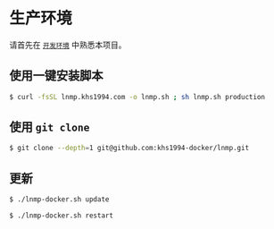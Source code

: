 # 生产环境

请首先在 [`开发环境`](../development.md) 中熟悉本项目。

## 使用一键安装脚本

```bash
$ curl -fsSL lnmp.khs1994.com -o lnmp.sh ; sh lnmp.sh production
```

## 使用 `git clone`

```bash
$ git clone --depth=1 git@github.com:khs1994-docker/lnmp.git
```

## 更新

```bash
$ ./lnmp-docker.sh update

$ ./lnmp-docker.sh restart
```
